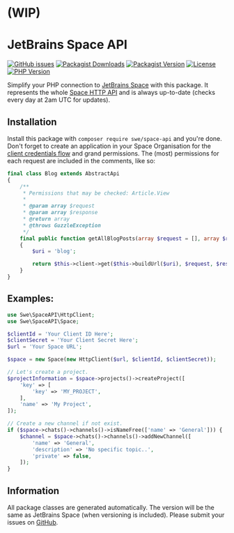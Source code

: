 # (WIP)

# JetBrains Space API

[![GitHub issues](https://img.shields.io/github/issues/Smart-Web-Elements/space-api)](https://github.com/Smart-Web-Elements/space-api/issues)
[![Packagist Downloads](https://img.shields.io/packagist/dt/swe/space-api)](https://packagist.org/packages/swe/space-api)
[![Packagist Version](https://img.shields.io/packagist/v/swe/space-api)](https://packagist.org/packages/swe/space-api)
[![License](https://img.shields.io/packagist/l/swe/space-api)](https://packagist.org/packages/swe/space-api)
[![PHP Version](https://img.shields.io/packagist/php-v/swe/space-api)](https://packagist.org/packages/swe/space-api)

Simplify your PHP connection to [JetBrains Space](https://www.jetbrains.com/space/) with this package. It represents
the whole [Space HTTP API](https://www.jetbrains.com/help/space/api.html) and is always up-to-date (checks every day at
2am UTC for updates).

## Installation

Install this package with `composer require swe/space-api` and you're done. Don't forget to create an application in
your Space Organisation for the [client credentials flow](https://www.jetbrains.com/help/space/client-credentials.html)
and grand permissions. The (most) permissions for each request are included in the comments, like so:

```php
final class Blog extends AbstractApi
{
    /**
     * Permissions that may be checked: Article.View
     *
     * @param array $request
     * @param array $response
     * @return array
     * @throws GuzzleException
     */
    final public function getAllBlogPosts(array $request = [], array $response = []): array
    {
        $uri = 'blog';

        return $this->client->get($this->buildUrl($uri), $request, $response);
    }
}
```

## Examples:

```php
use Swe\SpaceAPI\HttpClient;
use Swe\SpaceAPI\Space;

$clientId = 'Your Client ID Here';
$clientSecret = 'Your Client Secret Here';
$url = 'Your Space URL';

$space = new Space(new HttpClient($url, $clientId, $clientSecret));

// Let's create a project.
$projectInformation = $space->projects()->createProject([
    'key' => [
        'key' => 'MY_PROJECT',
    ],
    'name' => 'My Project',
]);

// Create a new channel if not exist.
if ($space->chats()->channels()->isNameFree(['name' => 'General'])) {
    $channel = $space->chats()->channels()->addNewChannel([
        'name' => 'General',
        'description' => 'No specific topic..',
        'private' => false,
    ]);
}
```

## Information

All package classes are generated automatically.
The version will be the same as JetBrains Space (when versioning is included).
Please submit your issues on [GitHub](https://github.com/Smart-Web-Elements/space-api/issues).
